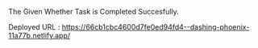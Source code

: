 The Given Whether Task is Completed Succesfully.

Deployed URL : https://66cb1cbc4600d7fe0ed94fd4--dashing-phoenix-11a77b.netlify.app/